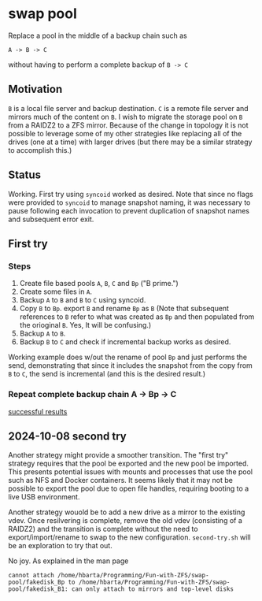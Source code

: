 # swap pool

Replace a pool in the middle of a backup chain such as

```text
A -> B -> C
```

without having to perform a complete backup of `B -> C`

## Motivation

`B` is a local file server and backup destination. `C` is a remote file server and mirrors much of the content on `B`. I wish to migrate the storage pool on `B` from a RAIDZ2 to a ZFS mirror. Because of the change in topology it is not possible to leverage some of my other strategies like replacing all of the drives (one at a time) with larger drives (but there may be a similar strategy to accomplish this.)

## Status

Working. First try using `syncoid` worked as desired. Note that since no flags were provided to `syncoid` to manage snapshot naming, it was necessary to pause following each invocation to prevent duplication of snapshot names and subsequent error exit.

## First try

### Steps

1. Create file based pools `A`, `B`, `C` and `Bp` ("B prime.")
1. Create some files in `A`.
1. Backup `A` to `B` and `B` to `C` using syncoid.
1. Copy `B` to `Bp`. export `B` and rename `Bp` as `B` (Note that subsequent references to `B` refer to what was created as `Bp` and then populated from the orioginal `B`. Yes, It will be confusing.)
1. Backup `A` to `B`.
1. Backup `B` to `C` and check if incremental backup works as desired.

Working example does w/out the rename of pool `Bp` and just performs the send, demonstrating that since it includes the snapshot from the copy from `B` to `C`, the send is incremental (and this is the desired result.)

### Repeat complete backup chain A -> Bp -> C

[successful results](./first-try.md)

## 2024-10-08 second try

Another strategy might provide a smoother transition. The "first try" strategy requires that the pool be exported and the new pool be imported. This presents potential issues with mounts and processes that use the pool such as NFS and Docker containers. It seems likely that it may not be possible to export the pool due to open file handles, requiring booting to a live USB environment.

Another strategy wouold be to add a new drive as a mirror to the existing vdev. Once resilvering is complete, remove the old vdev (consisting of a RAIDZ2) and the transition is complete without the need to export/import/rename to swap to the new configuration. `second-try.sh` will be an exploration to try that out.

No joy. As explained in the man page 

```text
cannot attach /home/hbarta/Programming/Fun-with-ZFS/swap-pool/fakedisk_Bp to /home/hbarta/Programming/Fun-with-ZFS/swap-pool/fakedisk_B1: can only attach to mirrors and top-level disks
```